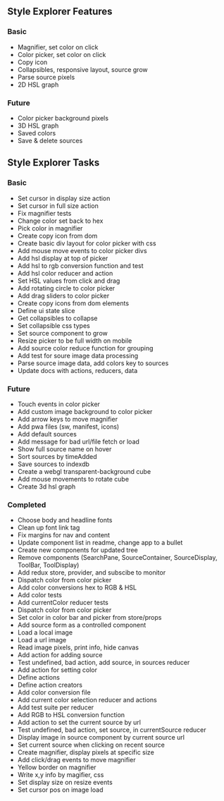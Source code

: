 ## Style Explorer Features
### Basic
* Magnifier, set color on click
* Color picker, set color on click
* Copy icon
* Collapsibles, responsive layout, source grow
* Parse source pixels
* 2D HSL graph

### Future
* Color picker background pixels
* 3D HSL graph
* Saved colors
* Save & delete sources

## Style Explorer Tasks
### Basic
* Set cursor in display size action
* Set cursor in full size action
* Fix magnifier tests
* Change color set back to hex
* Pick color in magnifier
* Create copy icon from dom
* Create basic div layout for color picker with css
* Add mouse move events to color picker divs
* Add hsl display at top of picker
* Add hsl to rgb conversion function and test
* Add hsl color reducer and action
* Set HSL values from click and drag
* Add rotating circle to color picker
* Add drag sliders to color picker
* Create copy icons from dom elements
* Define ui state slice
* Get collapsibles to collapse
* Set collapsible css types
* Set source component to grow
* Resize picker to be full width on mobile
* Add source color reduce function for grouping
* Add test for soure image data processing
* Parse source image data, add colors key to sources
* Update docs with actions, reducers, data

### Future
* Touch events in color picker
* Add custom image background to color picker
* Add arrow keys to move magnifier
* Add pwa files (sw, manifest, icons)
* Add default sources
* Add message for bad url/file fetch or load
* Show full source name on hover
* Sort sources by timeAdded
* Save sources to indexdb
* Create a webgl transparent-background cube
* Add mouse movements to rotate cube
* Create 3d hsl graph

### Completed
* Choose body and headline fonts
* Clean up font link tag
* Fix margins for nav and content
* Update component list in readme, change app to a bullet
* Create new components for updated tree
* Remove components (SearchPane, SourceContainer, SourceDisplay, ToolBar, ToolDisplay)
* Add redux store, provider, and subscibe to monitor
* Dispatch color from color picker
* Add color conversions hex to RGB & HSL
* Add color tests
* Add currentColor reducer tests
* Dispatch color from color picker
* Set color in color bar and picker from store/props
* Add source form as a controlled component
* Load a local image
* Load a url image
* Read image pixels, print info, hide canvas
* Add action for adding source
* Test undefined, bad action, add source, in sources reducer
* Add action for setting color
* Define actions
* Define action creators
* Add color conversion file
* Add current color selection reducer and actions
* Add test suite per reducer
* Add RGB to HSL conversion function
* Add action to set the current source by url
* Test undefined, bad action, set source, in currentSource reducer
* Display image in source component by current source url
* Set current source when clicking on recent source
* Create magnifier, display pixels at specific size
* Add click/drag events to move magnifier
* Yellow border on magnifier
* Write x,y info by magifier, css
* Set display size on resize events
* Set cursor pos on image load
